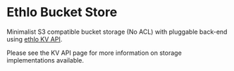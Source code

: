 Ethlo Bucket Store
==================

Minimalist S3 compatible bucket storage (No ACL) with pluggable back-end using [ethlo KV API](http://github.com/ethlo/kvapi).

Please see the KV API page for more information on storage implementations available.

